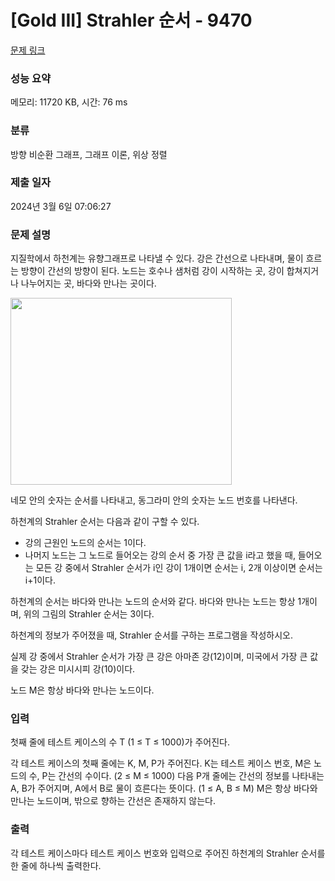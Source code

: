 # [Gold III] Strahler 순서 - 9470 

[문제 링크](https://www.acmicpc.net/problem/9470) 

### 성능 요약

메모리: 11720 KB, 시간: 76 ms

### 분류

방향 비순환 그래프, 그래프 이론, 위상 정렬

### 제출 일자

2024년 3월 6일 07:06:27

### 문제 설명

<p>지질학에서 하천계는 유향그래프로 나타낼 수 있다. 강은 간선으로 나타내며, 물이 흐르는 방향이 간선의 방향이 된다. 노드는 호수나 샘처럼 강이 시작하는 곳, 강이 합쳐지거나 나누어지는 곳, 바다와 만나는 곳이다.</p>

<p><img alt="" src="https://www.acmicpc.net/upload/images/strahler.png" style="height:299px; width:354px"></p>

<p>네모 안의 숫자는 순서를 나타내고, 동그라미 안의 숫자는 노드 번호를 나타낸다.</p>

<p>하천계의 Strahler 순서는 다음과 같이 구할 수 있다.</p>

<ul>
	<li>강의 근원인 노드의 순서는 1이다.</li>
	<li>나머지 노드는 그 노드로 들어오는 강의 순서 중 가장 큰 값을 i라고 했을 때, 들어오는 모든 강 중에서 Strahler 순서가 i인 강이 1개이면 순서는 i, 2개 이상이면 순서는 i+1이다.</li>
</ul>

<p>하천계의 순서는 바다와 만나는 노드의 순서와 같다. 바다와 만나는 노드는 항상 1개이며, 위의 그림의 Strahler 순서는 3이다.</p>

<p>하천계의 정보가 주어졌을 때, Strahler 순서를 구하는 프로그램을 작성하시오.</p>

<p>실제 강 중에서 Strahler 순서가 가장 큰 강은 아마존 강(12)이며, 미국에서 가장 큰 값을 갖는 강은 미시시피 강(10)이다.</p>

<p>노드 M은 항상 바다와 만나는 노드이다.</p>

### 입력 

 <p>첫째 줄에 테스트 케이스의 수 T (1 ≤ T ≤ 1000)가 주어진다.</p>

<p>각 테스트 케이스의 첫째 줄에는 K, M, P가 주어진다. K는 테스트 케이스 번호, M은 노드의 수, P는 간선의 수이다. (2 ≤ M ≤ 1000) 다음 P개 줄에는 간선의 정보를 나타내는 A, B가 주어지며, A에서 B로 물이 흐른다는 뜻이다. (1 ≤ A, B ≤ M) M은 항상 바다와 만나는 노드이며, 밖으로 향하는 간선은 존재하지 않는다.</p>

### 출력 

 <p>각 테스트 케이스마다 테스트 케이스 번호와 입력으로 주어진 하천계의 Strahler 순서를 한 줄에 하나씩 출력한다.</p>

